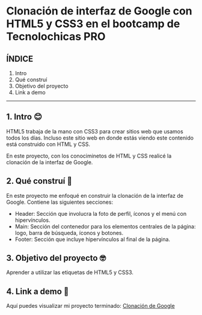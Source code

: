 # Clonación de interfaz de Google con HTML5 y CSS3 en el bootcamp de Tecnolochicas PRO


## ÍNDICE

1. Intro
2. Qué construí
3. Objetivo del proyecto
4. Link a demo

****

## 1. Intro 😊
HTML5 trabaja de la mano con CSS3 para crear sitios web que usamos todos los días. Incluso este sitio web en donde estás viendo este contenido está construido con HTML y CSS.

En este proyecto, con los conociminetos de HTML y CSS realicé la clonación de la interfaz de Google.

## 2. Qué construí 🤔
En este proyecto me enfoqué en construir la clonación de la interfaz de Google.
Contiene las siguientes secciones:

* Header: Sección que involucra la foto de perfil, íconos y el menú con hipervínculos.
* Main: Sección del contenedor para los elementos centrales de la página: logo, barra de búsqueda, íconos y botones.
* Footer: Sección que incluye hipervínculos al final de la página.

## 3. Objetivo del proyecto 🤓
Aprender a utilizar las etiquetas de HTML5 y CSS3.

## 4. Link a demo 👀
Aquí puedes visualizar mi proyecto terminado: [Clonación de Google](https://rad-alpaca-74049d.netlify.app/)



